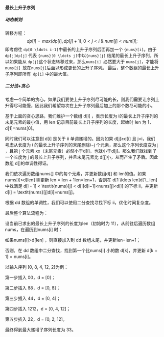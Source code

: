#### 最长上升子序列

##### 动态规划

转移方程：
$$
dp[i]=max(dp[i],dp[j]+1),0<j<i\ \&\ num[j]<num[i];
$$
即考虑往 `dp[0 \ldots i-1]`中最长的上升子序列后面再加一个 `{nums}[i]`。由于 `dp[j]dp[j]` 代表 `{nums}[0 \ldots j]`中以`{nums}[j]`
结尾的最长上升子序列，所以如果能从 `dp[j]`这个状态转移过来，那么`nums[i] `必然要大于 `nums[j]`，才能将`nums[i] `放在` nums[j] `后面以形成更长的上升子序列。
最后，整个数组的最长上升子序列即所有` dp[i]` 中的最大值。
##### 二分法+贪心
考虑一个简单的贪心，如果我们要使上升子序列尽可能的长，则我们需要让序列上升得尽可能慢，因此我们希望每次在上升子序列最后加上的那个数尽可能的小。

基于上面的贪心思路，我们维护一个数组 d[i] ，表示长度为 i的最长上升子序列的末尾元素的最小值，用 len 记录目前最长上升子序列的长度，起始时 len 为 1，d[1]=nums[0]。

同时我们可以注意到 d[i] 是关于 ii 单调递增的。因为如果 d[j]≥d[i] 且 j<i，我们考虑从长度为 i 的最长上升子序列的末尾删除i−j 个元素，那么这个序列长度变为 j ，且第 j 个元素 xx（末尾元素）必然小于d[i]，也就小于d[j]。那么我们就找到了一个长度为 j 的最长上升子序列，并且末尾元素比 d[j]小，从而产生了矛盾。因此数组 d[]的单调性得证。

我们依次遍历数组nums[] 中的每个元素，并更新数组d[] 和 len的值。如果nums[i]>d[len] 则更新 len = len + 1len=len+1，否则在 d[1 \ldots len]d[1…len]中找满足 d[i - 1] < \textit{nums}[j] < d[i]d[i−1]<nums[j]<d[i] 的下标 ii，并更新 d[i] = \textit{nums}[j]d[i]=nums[j]。

根据 dd 数组的单调性，我们可以使用二分查找寻找下标 ii，优化时间复杂度。

最后整个算法流程为：

设当前已求出的最长上升子序列的长度为len（初始时为 11），从前往后遍历数组nums，在遍历到nums[i] 时：

如果nums[i]>d[len] ，则直接加入到 dd 数组末尾，并更新len=len+1；

否则，在 dd 数组中二分查找，找到第一个比nums[i] 小的数 d[k]，并更新 d[k + 1] = nums[i]。

以输入序列 [0, 8, 4, 12, 2]为例：

第一步插入 00，d = [0]；

第二步插入 88，d = [0, 8]；

第三步插入 44，d = [0, 4]；

第四步插入 1212，d = [0, 4, 12]；

第五步插入 22，d = [0, 2, 12]。

最终得到最大递增子序列长度为 33。
